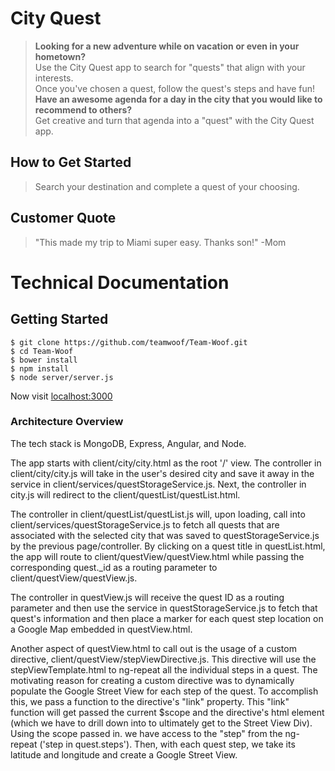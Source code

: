 # City Quest #
  > **Looking for a new adventure while on vacation or even in your hometown?**  
  > Use the City Quest app to search for "quests" that align with your interests.  
  > Once you've chosen a quest, follow the quest's steps and have fun!  
  > **Have an awesome agenda for a day in the city that you would like to recommend to others?**  
  > Get creative and turn that agenda into a "quest" with the City Quest app.

## How to Get Started ##
  > Search your destination and complete a quest of your choosing.

## Customer Quote ##
  > "This made my trip to Miami super easy. Thanks son!" -Mom

# Technical Documentation

## Getting Started

```
$ git clone https://github.com/teamwoof/Team-Woof.git
$ cd Team-Woof
$ bower install
$ npm install
$ node server/server.js
```

Now visit [localhost:3000](http://localhost:3000/)

### Architecture Overview

The tech stack is MongoDB, Express, Angular, and Node.

The app starts with client/city/city.html as the root '/' view.
The controller in client/city/city.js will take in the user's desired city
and save it away in the service in client/services/questStorageService.js.
Next, the controller in city.js will redirect to the client/questList/questList.html.

The controller in client/questList/questList.js will, upon loading, call into
client/services/questStorageService.js to fetch all quests that are
associated with the selected city that was saved to questStorageService.js
by the previous page/controller.  By clicking on a quest title in
questList.html, the app will route to client/questView/questView.html while passing
the corresponding quest._id as a routing parameter to client/questView/questView.js.

The controller in questView.js will receive the quest ID as a routing
parameter and then use the service in questStorageService.js to fetch
that quest's information and then place a marker for each quest step location
on a Google Map embedded in questView.html.

Another aspect of questView.html to call out is the usage of a custom directive,
client/questView/stepViewDirective.js.  This directive will use
the stepViewTemplate.html to ng-repeat all the individual steps in a quest.
The motivating reason for creating a custom directive was to dynamically
populate the Google Street View for each step of the quest.
To accomplish this, we pass a function to the directive's "link" property.
This "link" function will get passed the current $scope and the
directive's html element (which we have to drill down into to ultimately
get to the Street View Div).  Using the scope passed in. we have access
to the "step" from the ng-repeat ('step in quest.steps').  Then, with
each quest step, we take its latitude and longitude and create
a Google Street View.

